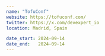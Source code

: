 ```yaml
---
name: "TofuConf"
website: https://tofuconf.com/
twitter: https://x.com/devexpert_io
location: Madrid, Spain

date_start: 2024-09-14
date_end:   2024-09-14
---
```

